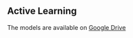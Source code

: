 ## Active Learning

The models are available on [Google Drive](https://drive.google.com/drive/folders/1OtSqc7P6fwnBDbbSA7g8mPSRJAh9eb64?usp=sharing)